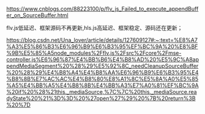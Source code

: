 https://www.cnblogs.com/88223100/p/flv_js_Failed_to_execute_appendBuffer_on_SourceBuffer.html

flv.js低延迟、框架源码不再更新,hls.js高延迟、框架稳定、源码还在更新；

https://blog.csdn.net/Una_lover/article/details/127609127#:~:text=%E8%A7%A3%E5%86%B3%E6%96%B9%E6%B3%95%EF%BC%9A%20%E8%BF%9B%E5%85%A5node_modules%2Fflv.js%2Fsrc%2Fcore%2Fmse-controller.js%E6%96%87%E4%BB%B6%E4%B8%AD%20%E5%9C%A8appendMediaSegment%20%28%29%E5%92%8C_needCleanupSourceBuffer%20%28%29%E4%B8%A4%E4%B8%AA%E6%96%B9%E6%B3%95%E4%B8%8B%E7%AC%AC%E4%B8%80%E8%A1%8C%E5%8A%A0%E5%85%A5%E4%BB%A5%E4%B8%8B%E4%BB%A3%E7%A0%81%EF%BC%9A%20if%20%28%21this._mediaSource,%7C%7C%20this._mediaSource.readyState%20%21%3D%3D%20%27open%27%29%20%7B%20return%3B%20%7D
